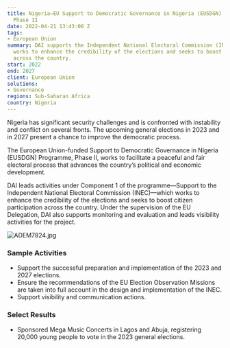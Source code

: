 ```yaml
---
title: Nigeria—EU Support to Democratic Governance in Nigeria (EUSDGN) Programme,
  Phase II
date: 2022-04-21 13:43:00 Z
tags:
- European Union
summary: DAI supports the Independent National Electoral Commission (INEC) in Nigeria—which
  works to enhance the credibility of the elections and seeks to boost citizen participation
  across the country.
start: 2022
end: 2027
client: European Union
solutions:
- Governance
regions: Sub-Saharan Africa
country: Nigeria
---
```


Nigeria has significant security challenges and is confronted with instability and conflict on several fronts. The upcoming general elections in 2023 and in 2027 present a chance to improve the democratic process. 

The European Union-funded Support to Democratic Governance in Nigeria (EUSDGN) Programme, Phase II, works to facilitate a peaceful and fair electoral process that advances the country’s political and economic development. 

DAI leads activities under Component 1 of the programme—Support to the Independent National Electoral Commission (INEC)—which works to enhance the credibility of the elections and seeks to boost citizen participation across the country. Under the supervision of the EU Delegation, DAI also supports monitoring and evaluation and leads visibility activities for the project. 

![ADEM7824.jpg](/uploads/ADEM7824.jpg)

### Sample Activities
 
* Support the successful preparation and implementation of the 2023 and 2027 elections.
* Ensure the recommendations of the EU Election Observation Missions are taken into full account in the design and implementation of the INEC.
* Support visibility and communication actions.

### Select Results

* Sponsored Mega Music Concerts in Lagos and Abuja, registering 20,000 young people to vote in the 2023 general elections.